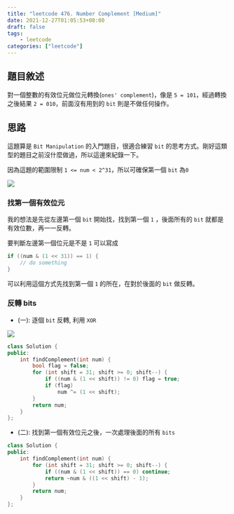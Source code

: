 ```yaml
---
title: "leetcode 476. Number Complement [Medium]"
date: 2021-12-27T01:05:53+08:00
draft: false
tags: 
    - leetcode
categories: ["leetcode"]
---
```


## 題目敘述

對一個整數的有效位元做位元轉換(`ones' complement`)，像是 `5 = 101`，經過轉換之後結果 `2 = 010`，前面沒有用到的 `bit` 則是不做任何操作。

## 思路

這題算是 `Bit Manipulation` 的入門題目，很適合練習 `bit` 的思考方式。剛好這類型的題目之前沒什麼做過，所以這邊來紀錄一下。

因為這題的範圍限制 `1 <= num < 2^31`，所以可確保第一個 `bit` 為`0`

![](https://i.imgur.com/rWUxr5v.png)

### 找第一個有效位元

我的想法是先從左邊第一個 `bit` 開始找，找到第一個 `1` ，後面所有的 `bit` 就都是有效位數，再一一反轉。

要判斷左邊第一個位元是不是 `1` 可以寫成
```c++
if ((num & (1 << 31)) == 1) {
	// do something
}
```

可以利用這個方式先找到第一個 `1` 的所在，在對於後面的 `bit` 做反轉。

### 反轉 bits

- (一): 逐個 `bit` 反轉, 利用 `XOR`

![](https://i.imgur.com/wEz4nh1.png)

```c++
class Solution {
public:
    int findComplement(int num) {
        bool flag = false;
        for (int shift = 31; shift >= 0; shift--) {
            if ((num & (1 << shift)) != 0) flag = true; 
            if (flag)
                num ^= (1 << shift);       
        }
        return num;
    }
};
```

- (二): 找到第一個有效位元之後，一次處理後面的所有 `bits`

```c++
class Solution {
public:
    int findComplement(int num) {
        for (int shift = 31; shift >= 0; shift--) {
            if ((num & (1 << shift)) == 0) continue; 
            return ~num & ((1 << shift) - 1);
        }
        return num;
    }
};
```